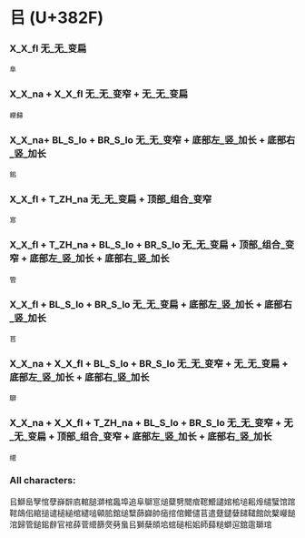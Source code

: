 # 㠯 (U+382F) 

### X_X_fl 无_无_变扁
`阜`

### X_X_na + X_X_fl 无_无_变窄 + 无_无_变扁
`巕蘬`

### X_X_na+ BL_S_lo + BR_S_lo 无_无_变窄 + 底部左_竖_加长 + 底部右_竖_加长
`鈻`

### X_X_fl + T_ZH_na 无_无_变扁 + 顶部_组合_变窄
`悹`

### X_X_fl + T_ZH_na + BL_S_lo + BR_S_lo 无_无_变扁 + 顶部_组合_变窄 + 底部左_竖_加长 + 底部右_竖_加长
`管`

### X_X_fl + BL_S_lo + BR_S_lo  无_无_变扁 + 底部左_竖_加长 + 底部右_竖_加长
`苢`

### X_X_na + X_X_fl + BL_S_lo + BR_S_lo 无_无_变窄 + 无_无_变扁 + 底部左_竖_加长 + 底部右_竖_加长
`鶳`

### X_X_na + X_X_fl + T_ZH_na + BL_S_lo + BR_S_lo 无_无_变窄 + 无_无_变扁 + 顶部_组合_变窄 + 底部左_竖_加长 + 底部右_竖_加长
`䌣`

### All characters:
㠯鰤峊孼悺孽嶭辥㢂輨膇溮棺䘀埠追阜鶳悹㷟糵㔎䦡痯䪀䲘譴婠桘塠耜㷆缱蠥馆䠉䩪鴭佀綰搥谴槌縋绾繾㗓顊䏨錧缒糱蒒巋帥㾽捾倌鳤儙苢遣躠鑓㜸䭤䪈館䦾櫱巕䭔涫歸管鎚鈻辪官䘾薛菅䌣篩㷗㔑蛗㠯獅蘖頧垖䗆磓㭒㚶師蘬䊚螄逭舘䨨瑡琯

